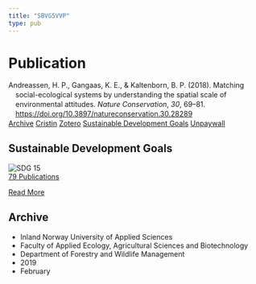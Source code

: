 ```yaml
---
title: "SBVG5VVP"
type: pub
---
```

<h1>Publication</h1>
<article id="csl-bib-container-SBVG5VVP" class="csl-bib-container">
  <div class="csl-bib-body" style="line-height: 1.35; padding-left: 1em; text-indent:-1em;">
  <div class="csl-entry">Andreassen, H. P., Gangaas, K. E., &amp; Kaltenborn, B. P. (2018). Matching social-ecological systems by understanding the spatial scale of environmental attitudes. <i>Nature Conservation</i>, <i>30</i>, 69&#x2013;81. <a href="https://doi.org/10.3897/natureconservation.30.28289">https://doi.org/10.3897/natureconservation.30.28289</a></div>
</div>
  <div class="csl-bib-buttons">
    <a href="#taxonomy-article-SBVG5VVP" class="csl-bib-button">Archive</a>
    <a href alt="Cristin URL" class="csl-bib-button">Cristin</a>
    <a href alt="Zotero URL" class="csl-bib-button">Zotero</a>
    <a href="#sdg-article-SBVG5VVP" class="csl-bib-button">Sustainable Development Goals</a>
    <a href="https://natureconservation.pensoft.net/article/28289/download/pdf/" class="csl-bib-button">Unpaywall</a>
  </div>
  <div id="csl-bib-meta-container-SBVG5VVP"></div>
</article>
<div id="csl-bib-meta-SBVG5VVP" class="csl-bib-meta">
  <article id="sdg-article-SBVG5VVP" class="sdg-article">
    <h1>Sustainable Development Goals</h1>
    <div class="sdg-container"><div id="sdg15" class="sdg">
<img src="{{< params subfolder >}}images/sdg/sdg15_en.png" class="image" alt="SDG 15">
<div class="sdg-overlay">
<a href="{{< params subfolder >}}en/archive/?sdg=15#archive" class="sdg-publication-count"><span>79</span> Publications</a>
<p><a href="https://sdgs.un.org/goals/goal15" class="sdg-read-more">Read More</a></p>
</div>
</div></div>
  </article>
  <article id="taxonomy-article-SBVG5VVP" class="taxonomy-article">
    <h1>Archive</h1>
    <ul>
      <li>Inland Norway University of Applied Sciences</li>
      <li>Faculty of Applied Ecology, Agricultural Sciences and Biotechnology</li>
      <li>Department of Forestry and Wildlife Management</li>
      <li>2019</li>
      <li>February</li>
    </ul>
  </article>
</div>
